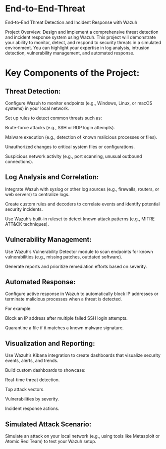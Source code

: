 # End-to-End-Threat
End-to-End Threat Detection and Incident Response with Wazuh

Project Overview:
Design and implement a comprehensive threat detection and incident response system using Wazuh. This project will demonstrate your ability to monitor, detect, and respond to security threats in a simulated environment. You can highlight your expertise in log analysis, intrusion detection, vulnerability management, and automated response.

# Key Components of the Project:
## Threat Detection:

Configure Wazuh to monitor endpoints (e.g., Windows, Linux, or macOS systems) in your local network.

Set up rules to detect common threats such as:

Brute-force attacks (e.g., SSH or RDP login attempts).

Malware execution (e.g., detection of known malicious processes or files).

Unauthorized changes to critical system files or configurations.

Suspicious network activity (e.g., port scanning, unusual outbound connections).

## Log Analysis and Correlation:

Integrate Wazuh with syslog or other log sources (e.g., firewalls, routers, or web servers) to centralize logs.

Create custom rules and decoders to correlate events and identify potential security incidents.

Use Wazuh’s built-in ruleset to detect known attack patterns (e.g., MITRE ATT&CK techniques).

## Vulnerability Management:

Use Wazuh’s Vulnerability Detector module to scan endpoints for known vulnerabilities (e.g., missing patches, outdated software).

Generate reports and prioritize remediation efforts based on severity.

## Automated Response:

Configure active response in Wazuh to automatically block IP addresses or terminate malicious processes when a threat is detected.

For example:

Block an IP address after multiple failed SSH login attempts.

Quarantine a file if it matches a known malware signature.

## Visualization and Reporting:

Use Wazuh’s Kibana integration to create dashboards that visualize security events, alerts, and trends.

Build custom dashboards to showcase:

Real-time threat detection.

Top attack vectors.

Vulnerabilities by severity.

Incident response actions.

## Simulated Attack Scenario:

Simulate an attack on your local network (e.g., using tools like Metasploit or Atomic Red Team) to test your Wazuh setup.